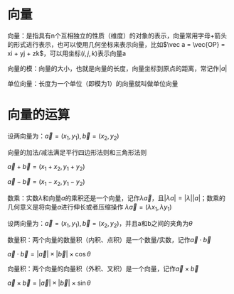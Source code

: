 # 向量

向量：是指具有n个互相独立的性质（维度）的对象的表示，向量常用字母+箭头的形式进行表示，也可以使用几何坐标来表示向量，比如$\vec a = \vec{OP} = xi + yj + zk$，可以用坐标$(i, j, k)$表示向量a

向量的模：向量的大小，也就是向量的长度，向量坐标到原点的距离，常记作$|a|$

单位向量：长度为一个单位（即模为1）的向量就叫做单位向量

# 向量的运算

设两向量为：$\vec a = (x_1, y_1), \vec b = (x_2, y_2)$

向量的加法/减法满足平行四边形法则和三角形法则

$\vec a + \vec b = (x_1 + x_2, y_1 + y_2)$

$\vec a - \vec b = (x_1 - x_2, y_1 - y_2)$

数乘：实数$\lambda$和向量$a$的乘积还是一个向量，记作$\lambda \vec a$，且$|\lambda a| = |\lambda||a|$；数乘的几何意义是将向量$a$进行伸长或者压缩操作 $\lambda \vec a = (\lambda x_1, \lambda y_1)$

设两向量为：$\vec a = (x_1, y_1), \vec b = (x_2, y_2)$，并且a和b之间的夹角为$\theta$

数量积：两个向量的数量积（内积、点积）是一个数量/实数，记作$\vec a \cdot \vec b$

$\vec a \cdot \vec b = |\vec a|\times|\vec b|\times \cos\theta$

向量积：两个向量的向量积（外积、叉积）是一个向量，记作$\vec a \times \vec b$

$\vec a \times \vec b = |\vec a|\times|\vec b|\times \sin\theta$

